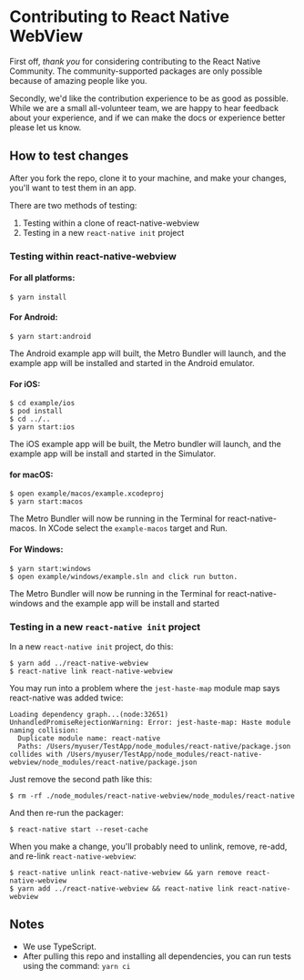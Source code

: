 # Contributing to React Native WebView

First off, _thank you_ for considering contributing to the React Native Community. The community-supported packages are only possible because of amazing people like you.

Secondly, we'd like the contribution experience to be as good as possible. While we are a small all-volunteer team, we are happy to hear feedback about your experience, and if we can make the docs or experience better please let us know.

## How to test changes

After you fork the repo, clone it to your machine, and make your changes, you'll want to test them in an app.

There are two methods of testing:
1) Testing within a clone of react-native-webview
2) Testing in a new `react-native init` project

### Testing within react-native-webview

#### For all platforms:
```
$ yarn install
```

#### For Android:
```
$ yarn start:android
```

The Android example app will built, the Metro Bundler will launch, and the example app will be installed and started in the Android emulator.

#### For iOS:
```
$ cd example/ios
$ pod install
$ cd ../..
$ yarn start:ios
```

The iOS example app will be built, the Metro bundler will launch, and the example app will be install and started in the Simulator.

#### for macOS:
```
$ open example/macos/example.xcodeproj
$ yarn start:macos
```

The Metro Bundler will now be running in the Terminal for react-native-macos.  In XCode select the `example-macos` target and Run.

#### For Windows:
```
$ yarn start:windows
$ open example/windows/example.sln and click run button.
```

The Metro Bundler will now be running in the Terminal for react-native-windows and the example app will be install and started

### Testing in a new `react-native init` project

In a new `react-native init` project, do this:

```
$ yarn add ../react-native-webview
$ react-native link react-native-webview
```

You may run into a problem where the `jest-haste-map` module map says react-native was added twice:

```
Loading dependency graph...(node:32651) UnhandledPromiseRejectionWarning: Error: jest-haste-map: Haste module naming collision:
  Duplicate module name: react-native
  Paths: /Users/myuser/TestApp/node_modules/react-native/package.json collides with /Users/myuser/TestApp/node_modules/react-native-webview/node_modules/react-native/package.json
```

Just remove the second path like this:

```
$ rm -rf ./node_modules/react-native-webview/node_modules/react-native
```

And then re-run the packager:

```
$ react-native start --reset-cache
```

When you make a change, you'll probably need to unlink, remove, re-add, and re-link `react-native-webview`:

```
$ react-native unlink react-native-webview && yarn remove react-native-webview
$ yarn add ../react-native-webview && react-native link react-native-webview
```

## Notes

- We use TypeScript.
- After pulling this repo and installing all dependencies, you can run tests using the command: `yarn ci`
